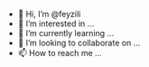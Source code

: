 - 👋 Hi, I’m @feyzili
- 👀 I’m interested in ...
- 🌱 I’m currently learning ...
- 💞️ I’m looking to collaborate on ...
- 📫 How to reach me ...

<!---
feyzili/feyzili is a ✨ special ✨ repository because its `README.md` (this file) appears on your GitHub profile.
You can click the Preview link to take a look at your changes.
--->
